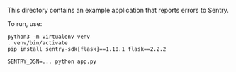 This directory contains an example application that reports errors to Sentry.

To run, use:

```
python3 -m virtualenv venv
. venv/bin/activate
pip install sentry-sdk[flask]==1.10.1 flask==2.2.2

SENTRY_DSN=... python app.py
```
